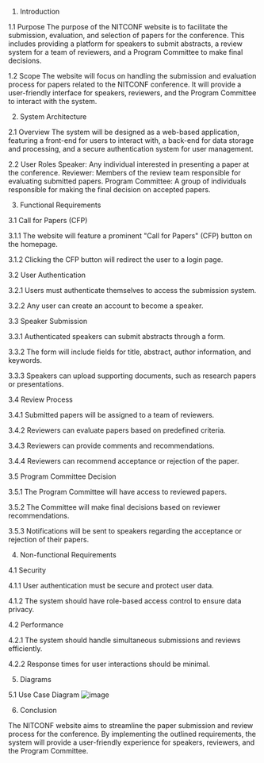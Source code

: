 1. Introduction

1.1 Purpose
The purpose of the NITCONF website is to facilitate the submission, evaluation, and selection of papers for the conference. This includes providing a platform for speakers to submit abstracts, a review system for a team of reviewers, and a Program Committee to make final decisions.

1.2 Scope
The website will focus on handling the submission and evaluation process for papers related to the NITCONF conference. It will provide a user-friendly interface for speakers, reviewers, and the Program Committee to interact with the system.

2. System Architecture
   
2.1 Overview
The system will be designed as a web-based application, featuring a front-end for users to interact with, a back-end for data storage and processing, and a secure authentication system for user management.

2.2 User Roles
Speaker: Any individual interested in presenting a paper at the conference.
Reviewer: Members of the review team responsible for evaluating submitted papers.
Program Committee: A group of individuals responsible for making the final decision on accepted papers.

3. Functional Requirements
   
3.1 Call for Papers (CFP)

3.1.1 The website will feature a prominent "Call for Papers" (CFP) button on the homepage.

3.1.2 Clicking the CFP button will redirect the user to a login page.

3.2 User Authentication

3.2.1 Users must authenticate themselves to access the submission system.

3.2.2 Any user can create an account to become a speaker.

3.3 Speaker Submission

3.3.1 Authenticated speakers can submit abstracts through a form.

3.3.2 The form will include fields for title, abstract, author information, and keywords.

3.3.3 Speakers can upload supporting documents, such as research papers or presentations.

3.4 Review Process

3.4.1 Submitted papers will be assigned to a team of reviewers.

3.4.2 Reviewers can evaluate papers based on predefined criteria.

3.4.3 Reviewers can provide comments and recommendations.

3.4.4 Reviewers can recommend acceptance or rejection of the paper.

3.5 Program Committee Decision

3.5.1 The Program Committee will have access to reviewed papers.

3.5.2 The Committee will make final decisions based on reviewer recommendations.

3.5.3 Notifications will be sent to speakers regarding the acceptance or rejection of their papers.

4. Non-functional Requirements
   
4.1 Security

4.1.1 User authentication must be secure and protect user data.

4.1.2 The system should have role-based access control to ensure data privacy.

4.2 Performance

4.2.1 The system should handle simultaneous submissions and reviews efficiently.

4.2.2 Response times for user interactions should be minimal.




5. Diagrams

5.1 Use Case Diagram
   ![image](https://github.com/SauravB210489CS/selab23_basics/assets/155982778/a2c1905e-5af8-487e-ad45-aced0307a6b2)


6. Conclusion
   
The NITCONF website aims to streamline the paper submission and review process for the conference. By implementing the outlined requirements, the system will provide a user-friendly experience for speakers, reviewers, and the Program Committee.
